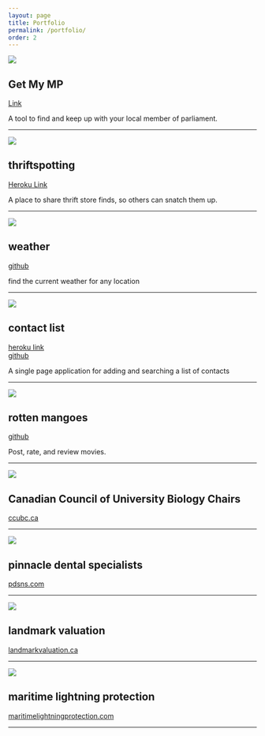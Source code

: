 ```yaml
---
layout: page
title: Portfolio
permalink: /portfolio/
order: 2
---
```


<div class="row">
  <div class="col-md-12">
    <img class="portfolio-thumb" src = "/images/portfolio/getmymp.png"/>
  </div>

  <div class="col-md-6"><h2>Get My MP</h2></div>
  <div class="col-md-6">
    <p><a href="https://getmymp.github.io" target="_blank">Link</a></p>
    <p>A tool to find and keep up with your local member of parliament.</p>
  </div>


</div>
<hr/>

<div class="row">
  <div class="col-md-12">
    <img class="portfolio-thumb" src = "/images/portfolio/thriftspotting/01.jpg"/>
  </div>

  <div class="col-md-6"><h2>thriftspotting</h2></div>
  <div class="col-md-6">
    <p><a href="https://damp-mountain-53843.herokuapp.com/" target="_blank">Heroku Link</a></p>
    <p>A place to share thrift store finds, so others can snatch them up.</p>
  </div>


</div>

<hr/>
<div class="row">
  <div class="col-md-12">
    <img class="portfolio-thumb" src = "/images/portfolio/weather/01.jpg"/>
  </div>
  <div class="col-md-6"><h2>weather</h2></div>
  <div class="col-md-6">
    <p><a href="https://github.com/kcheverie/weather-app" target="_blank">github</a></p>
    <p>find the current weather for any location</p>  
  </div>

</div>

<hr/>
<div class="row">
  <div class="col-md-12">
    <img class="portfolio-thumb" src = "/images/portfolio/contact-list.jpg"/>
  </div>
  <div class="col-md-6"><h2>contact list</h2></div>
  <div class="col-md-6">
    <p><a href="http://kcheverie-contact-list.herokuapp.com/" target="_blank">heroku link</a><br/>
    <a href="https://github.com/kcheverie/contact-list-spa" target="_blank">github</a></p>
    <p>A single page application for adding and searching a list of contacts</p>
  </div>

</div>


<hr/>
<div class="row">
  <div class="col-md-12">
    <img class="portfolio-thumb" src = "/images/portfolio/rotten_mangoes/01.jpg"/>
  </div>
  <div class="col-md-6"><h2>rotten mangoes</h2></div>
  <div class="col-md-6">
  <p><a href="https://github.com/kcheverie/weather-app" target="_blank">github</a></p>
  <p>Post, rate, and review movies.</p></div>

</div>

<hr/>
<div class="row">
  <div class="col-md-12">
    <img class="portfolio-thumb" src = "/images/portfolio/ccubc.jpg"/>
  </div>
  <div class="col-md-6"><h2>Canadian Council of University Biology Chairs</h2></div>
  <div class="col-md-6"><p><a href="http://ccubc.ca/" target="_blank">ccubc.ca</a></p></div>
</div>
<hr/>
<div class="row">
  <div class="col-md-12">
    <img class="portfolio-thumb" src = "/images/portfolio/pdsns/01.jpg"/>
  </div>
  <div class="col-md-6"><h2>pinnacle dental specialists</h2></div>
  <div class="col-md-6"><p><a href="http://www.pdsns.com/" target="_blank">pdsns.com</a></p></div>

</div>
<hr/>
<div class="row">
  <div class="col-md-12">
    <img class="portfolio-thumb" src = "/images/portfolio/landmark/01.jpg"/>
  </div>
  <div class="col-md-6"><h2>landmark valuation</h2></div>
  <div class="col-md-6"><p><a href="http://landmarkvaluation.ca/" target="_blank">landmarkvaluation.ca</a></p></div>

</div>
<hr/>
<div class="row">
  <div class="col-md-12">
    <img class="portfolio-thumb" src = "/images/portfolio/MLP/01.jpg"/>
  </div>
  <div class="col-md-6"><h2>maritime lightning protection</h2></div>
  <div class="col-md-6"><p><a href="http://www.maritimelightningprotection.com/" target="_blank">maritimelightningprotection.com</a></p></div>


</div>
<hr/>
